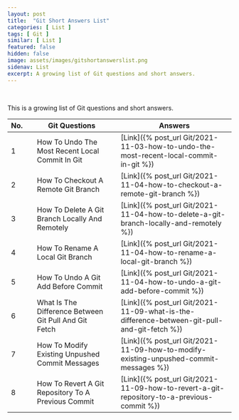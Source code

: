 ```yaml
---
layout: post
title:  "Git Short Answers List"
categories: [ List ]
tags: [ Git ]
similar: [ List ]
featured: false
hidden: false
image: assets/images/gitshortanswerslist.png
sidenav: List
excerpt: A growing list of Git questions and short answers.
---
```


<br />

This is a growing list of Git questions and short answers. 


No. | | Git Questions  | | Answers
--- | --- | --- | --- | --- 
1 | | How To Undo The Most Recent Local Commit In Git | | [Link]({% post_url Git/2021-11-03-how-to-undo-the-most-recent-local-commit-in-git %})
2 | | How To Checkout A Remote Git Branch | | [Link]({% post_url Git/2021-11-04-how-to-checkout-a-remote-git-branch %})
3 | | How To Delete A Git Branch Locally And Remotely | | [Link]({% post_url Git/2021-11-04-how-to-delete-a-git-branch-locally-and-remotely %})
4 | | How To Rename A Local Git Branch | | [Link]({% post_url Git/2021-11-04-how-to-rename-a-local-git-branch %})
5 | | How To Undo A Git Add Before Commit | | [Link]({% post_url Git/2021-11-04-how-to-undo-a-git-add-before-commit %})
6 | | What Is The Difference Between Git Pull And Git Fetch | | [Link]({% post_url Git/2021-11-09-what-is-the-difference-between-git-pull-and-git-fetch %})
7 | | How To Modify Existing Unpushed Commit Messages | | [Link]({% post_url Git/2021-11-09-how-to-modify-existing-unpushed-commit-messages %})
8 | | How To Revert A Git Repository To A Previous Commit | | [Link]({% post_url Git/2021-11-09-how-to-revert-a-git-repository-to-a-previous-commit %})



<br />









